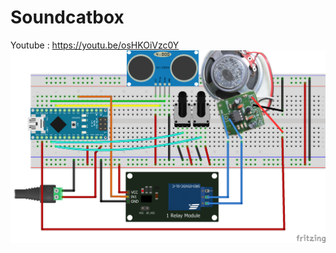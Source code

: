 # Soundcatbox
Youtube : https://youtu.be/osHKOiVzc0Y
![alt text](https://github.com/ProgrammerMuemai/Soundcatbox/blob/main/sound%20cat%20box.png)
